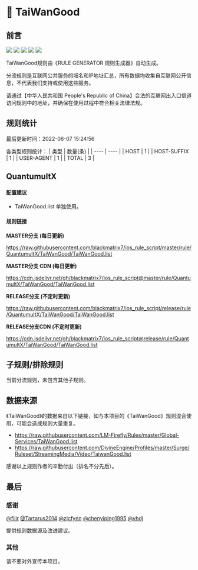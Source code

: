 # 🧸 TaiWanGood

## 前言

![](https://shields.io/badge/-移除重复规则-ff69b4) ![](https://shields.io/badge/-DOMAIN与DOMAIN--SUFFIX合并-green) ![](https://shields.io/badge/-DOMAIN--SUFFIX间合并-critical) ![](https://shields.io/badge/-DOMAIN--SUFFIX与DOMAIN--KEYWORD合并-blue) ![](https://shields.io/badge/-IP--CIDR(6)合并-blueviolet) 

TaiWanGood规则由《RULE GENERATOR 规则生成器》自动生成。

分流规则是互联网公共服务的域名和IP地址汇总，所有数据均收集自互联网公开信息，不代表我们支持或使用这些服务。

请通过【中华人民共和国 People's Republic of China】合法的互联网出入口信道访问规则中的地址，并确保在使用过程中符合相关法律法规。

## 规则统计

最后更新时间：2022-06-07 15:24:56

各类型规则统计：
| 类型 | 数量(条)  | 
| ---- | ----  |
| HOST | 1  | 
| HOST-SUFFIX | 1  | 
| USER-AGENT | 1  | 
| TOTAL | 3  | 


## QuantumultX 

#### 配置建议
- TaiWanGood.list 单独使用。

#### 规则链接
**MASTER分支 (每日更新)**

https://raw.githubusercontent.com/blackmatrix7/ios_rule_script/master/rule/QuantumultX/TaiWanGood/TaiWanGood.list

**MASTER分支 CDN (每日更新)**

https://cdn.jsdelivr.net/gh/blackmatrix7/ios_rule_script@master/rule/QuantumultX/TaiWanGood/TaiWanGood.list

**RELEASE分支 (不定时更新)**

https://raw.githubusercontent.com/blackmatrix7/ios_rule_script/release/rule/QuantumultX/TaiWanGood/TaiWanGood.list

**RELEASE分支CDN (不定时更新)**

https://cdn.jsdelivr.net/gh/blackmatrix7/ios_rule_script@release/rule/QuantumultX/TaiWanGood/TaiWanGood.list

## 子规则/排除规则


当前分流规则，未包含其他子规则。

## 数据来源

《TaiWanGood》的数据来自以下链接，如与本项目的《TaiWanGood》规则混合使用，可能会造成规则大量重复。

- https://raw.githubusercontent.com/LM-Firefly/Rules/master/Global-Services/TaiWanGood.list
- https://raw.githubusercontent.com/DivineEngine/Profiles/master/Surge/Ruleset/StreamingMedia/Video/TaiwanGood.list


感谢以上规则作者的辛勤付出（排名不分先后）。

## 最后

### 感谢

[@fiiir](https://github.com/fiiir) [@Tartarus2014](https://github.com/Tartarus2014) [@zjcfynn](https://github.com/zjcfynn) [@chenyiping1995](https://github.com/chenyiping1995) [@vhdj](https://github.com/vhdj)

提供规则数据源及改进建议。

### 其他

请不要对外宣传本项目。